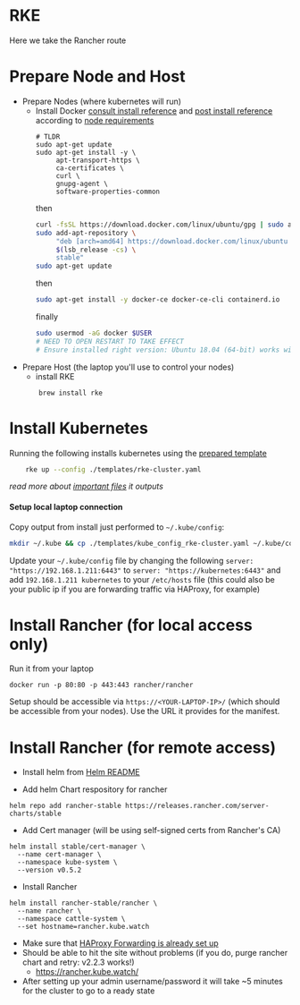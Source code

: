 # RKE
Here we take the Rancher route

# Prepare Node and Host
- Prepare Nodes (where kubernetes will run)
    - Install Docker [consult install reference](https://docs.docker.com/install/linux/docker-ce/ubuntu/) and [post install reference](https://docs.docker.com/install/linux/linux-postinstall/) according to [node requirements](https://rancher.com/docs/rancher/v2.x/en/installation/requirements/)
        ```
        # TLDR
        sudo apt-get update
        sudo apt-get install -y \
             apt-transport-https \
             ca-certificates \
             curl \
             gnupg-agent \
             software-properties-common
        ```
        then
        ```bash
        curl -fsSL https://download.docker.com/linux/ubuntu/gpg | sudo apt-key add -
        sudo add-apt-repository \
             "deb [arch=amd64] https://download.docker.com/linux/ubuntu \
             $(lsb_release -cs) \
             stable"
        sudo apt-get update
        ```
        then
        ```bash
        sudo apt-get install -y docker-ce docker-ce-cli containerd.io
        ```
        finally
        ```bash
        sudo usermod -aG docker $USER
        # NEED TO OPEN RESTART TO TAKE EFFECT
        # Ensure installed right version: Ubuntu 18.04 (64-bit) works with Docker 18.09.x
        ```
- Prepare Host (the laptop you'll use to control your nodes)
    - install RKE 
    ```
        brew install rke
    ```

# Install Kubernetes
Running the following installs kubernetes using the [prepared template](./templates/rke-cluster.yaml)

```bash
    rke up --config ./templates/rke-cluster.yaml
```
*read more about [important files](https://rancher.com/docs/rke/latest/en/installation/#kubernetes-cluster-state) it outputs*

#### Setup local laptop connection
Copy output from install just performed to `~/.kube/config`:

```bash
mkdir ~/.kube && cp ./templates/kube_config_rke-cluster.yaml ~/.kube/config
```
Update your `~/.kube/config` file by changing the following `server: "https://192.168.1.211:6443"` to `server: "https://kubernetes:6443"`
and add `192.168.1.211 kubernetes` to your `/etc/hosts` file (this could also be your public ip if you are forwarding traffic via HAProxy, for example)

# Install Rancher (for local access only)
Run it from your laptop
```
docker run -p 80:80 -p 443:443 rancher/rancher
```
Setup should be accessible via `https://<YOUR-LAPTOP-IP>/` (which should be accessible from your nodes). Use the URL it provides for the manifest.

# Install Rancher (for remote access)

- Install helm from [Helm README](./README.helm.md)

- Add helm Chart respository for rancher
```
helm repo add rancher-stable https://releases.rancher.com/server-charts/stable
```
- Add Cert manager (will be using self-signed certs from Rancher's CA)
```
helm install stable/cert-manager \
  --name cert-manager \
  --namespace kube-system \
  --version v0.5.2
```
- Install Rancher
```
helm install rancher-stable/rancher \
  --name rancher \
  --namespace cattle-system \
  --set hostname=rancher.kube.watch
```
- Make sure that [HAProxy Forwarding is already set up](./README.haproxy.md)
- Should be able to hit the site without problems (if you do, purge rancher chart and retry: v2.2.3 works!)
    - https://rancher.kube.watch/
- After setting up your admin username/password it will take ~5 minutes for the cluster to go to a ready state

